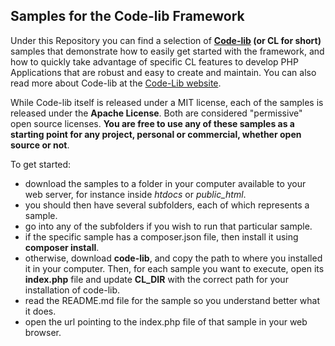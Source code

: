 ## Samples for the Code-lib Framework

Under this Repository you can find a selection of **<a href="https://github.com/codelibfw/codelib-fw">Code-lib</a> (or CL for short)** samples that demonstrate how to easily get started with the 
framework, and how to quickly take advantage of specific CL features to develop PHP Applications that are robust 
and easy to create and maintain.
You can also read more about Code-lib at the <a href="http://codelibfw.com/">Code-Lib website</a>.

While Code-lib itself is released under a MIT license, each of the samples is released under the **Apache License**.
Both are considered "permissive" open source licenses.
**You are free to use any of these samples as a starting point for any project, personal or commercial, whether open 
source or not**.

To get started:

- download the samples to a folder in your computer available to your web server, for instance inside _htdocs_ or _public_html_.
- you should then have several subfolders, each of which represents a sample.
- go into any of the subfolders if you wish to run that particular sample.
- if the specific sample has a composer.json file, then install it using **composer install**.
- otherwise, download **code-lib**, and copy the path to where you installed it in your computer. Then, for each sample you want to execute, open its **index.php** file and update **CL_DIR** with the correct path for your
  installation of code-lib.
- read the README.md file for the sample so you understand better what it does.
- open the url pointing to the index.php file of that sample in your web browser.

